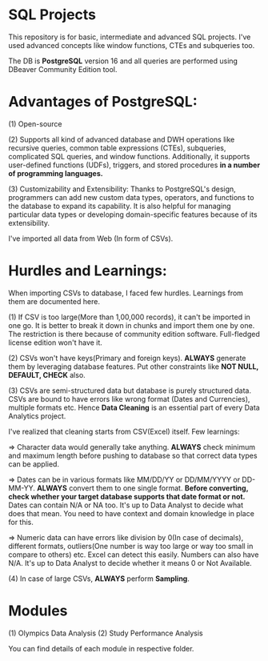 # SQL Projects

This repository is for basic, intermediate and advanced SQL projects. I've used advanced concepts like window functions, CTEs and subqueries too. 

The DB is **PostgreSQL** version 16 and all queries are performed using DBeaver Community Edition tool. 

# Advantages of PostgreSQL:

(1) Open-source

(2) Supports all kind of advanced database and DWH operations like recursive queries, common table expressions (CTEs), subqueries, complicated SQL queries, and window functions. Additionally, it supports user-defined functions (UDFs), triggers, and stored procedures **in a number of programming languages.**

(3) Customizability and Extensibility: Thanks to PostgreSQL's design, programmers can add new custom data types, operators, and functions to the database to expand its capability. It is also helpful for managing particular data types or developing domain-specific features because of its extensibility.

I've imported all data from Web (In form of CSVs). 

# Hurdles and Learnings:

When importing CSVs to database, I faced few hurdles. Learnings from them are documented here.

(1) If CSV is too large(More than 1,00,000 records), it can't be imported in one go. It is better to break it down in chunks and import them one by one. The restriction is there because of community edition software. Full-fledged license edition won't have it.

(2) CSVs won't have keys(Primary and foreign keys). **ALWAYS** generate them by leveraging database features. Put other constraints like **NOT NULL, DEFAULT, CHECK** also.

(3) CSVs are semi-structured data but database is purely structured data. CSVs are bound to have errors like wrong format (Dates and Currencies), multiple formats etc. Hence **Data Cleaning** is an essential part of every Data Analytics project. 

I've realized that cleaning starts from CSV(Excel) itself. Few learnings:

  => Character data would generally take anything. **ALWAYS** check minimum and maximum length before pushing to database so that correct data types can be applied.
  
  => Dates can be in various formats like MM/DD/YY or DD/MM/YYYY or DD-MM-YY. **ALWAYS** convert them to one single format. **Before converting, check whether your target database supports that date format or not.** Dates can contain N/A or NA too. It's up to Data Analyst to decide what does that mean. You need to have context and domain knowledge in place for this.
  
  => Numeric data can have errors like division by 0(In case of decimals), different formats, outliers(One number is way too large or way too small in compare to others) etc. Excel can detect this easily. Numbers can also have N/A. It's up to Data Analyst to decide whether it means 0 or Not Available.

(4) In case of large CSVs, **ALWAYS** perform **Sampling**. 

# Modules

(1) Olympics Data Analysis
(2) Study Performance Analysis

You can find details of each module in respective folder.
